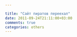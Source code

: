 ```yaml
---

title: "Сайт пиратов переехал"
date: 2011-09-24T21:11:00+03:00
comments: true
categories: others
---
```

